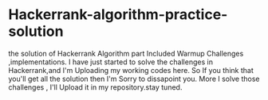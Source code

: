 # Hackerrank-algorithm-practice-solution

the solution of Hackerrank Algorithm part Included
Warmup Challenges ,implementations.
I have just started to solve the challenges in Hackerrank,and  I'm Uploading my working codes here.
So If you think that you'll get all the solution then I'm Sorry to dissapoint you.
More I solve those challenges , I'll Upload it in my repository.stay tuned.
